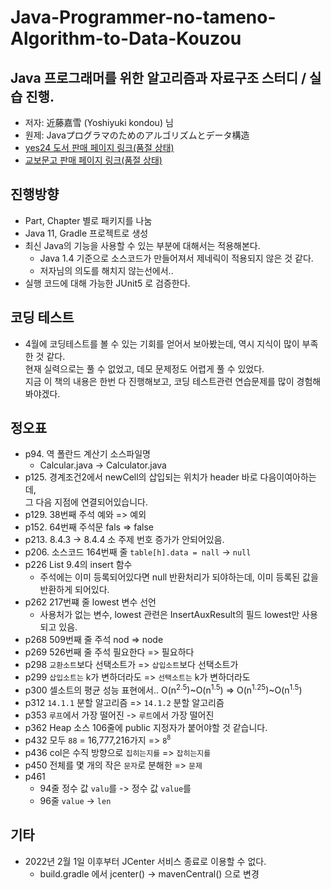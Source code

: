 # Java-Programmer-no-tameno-Algorithm-to-Data-Kouzou

## Java 프로그래머를 위한 알고리즘과 자료구조 스터디 / 실습 진행.
* 저자: 近藤嘉雪 (Yoshiyuki kondou) 님
* 원제: Javaプログラマのためのアルゴリズムとデータ構造
* [yes24 도서 판매 페이지 링크(품절 상태)](http://www.yes24.com/Product/Goods/1441332?scode=029)
* [교보문고 판매 페이지 링크(품절 상태)](http://www.kyobobook.co.kr/product/detailViewKor.laf?barcode=9788931430424)


## 진행방향
* Part, Chapter 별로 패키지를 나눔
* Java 11, Gradle 프로젝트로 생성
* 최신 Java의 기능을 사용할 수 있는 부분에 대해서는 적용해본다.
    * Java 1.4 기준으로 소스코드가 만들어져서 제네릭이 적용되지 않은 것 같다.
    * 저자님의 의도를 해치지 않는선에서..
* 실행 코드에 대해 가능한 JUnit5 로 검증한다.

## 코딩 테스트
* 4월에 코딩테스트를 볼 수 있는 기회를 얻어서 보아봤는데, 역시 지식이 많이 부족한 것 같다.  
  현재 실력으로는 풀 수 없었고, 데모 문제정도 어렵게 풀 수 있었다.  
  지금 이 책의 내용은 한번 다 진행해보고, 코딩 테스트관련 연습문제를 많이 경험해봐야겠다.

  
## 정오표
* p94. 역 폴란드 계산기 소스파일명
    * Calcular.java -> Calculator.java
* p125. 경계조건2에서 newCell의 삽입되는 위치가 header 바로 다음이여아하는데,  
  그 다음 지점에 연결되어있습니다.
* p129. 38번째 주석  예와 => 예외
* p152. 64번째 주석문 fals => false
* p213. 8.4.3 -> 8.4.4 소 주제 번호 증가가 안되어있음.
* p206. 소스코드 164번째 줄
  `table[h].data = nall` -> `null`
* p226 List 9.4의 insert 함수
    * 주석에는 이미 등록되어있다면 null 반환처리가 되야하는데, 이미 등록된 값을 반환하게 되어있다.
* p262 217번쨰 줄 lowest 변수 선언
    * 사용처가 없는 변수, lowest 관련은 InsertAuxResult의 필드 lowest만 사용되고 있음.
* p268 509번째 줄 주석 nod => node
* p269 526번째 줄 주석 필요한다 => 필요하다
* p298 `교환소트`보다 선택소트가 => `삽입소트`보다 선택소트가
* p299 `삽입소트는` k가 변하더라도 => `선택소트는` k가 변하더라도
* p300 셀소트의 평균 성능 표현에서.. O(n<sup>2.5</sup>)~O(n<sup>1.5</sup>) => O(n<sup>1.25</sup>)~O(n<sup>1.5</sup>)
* p312 `14.1.1` 분할 알고리즘 => `14.1.2` 분할 알고리즘
* p353 `루프`에서 가장 떨어진 -> `루트`에서 가장 떨어진
* p362 Heap 소스 106줄에 public 지정자가 붙어야할 것 같습니다.
* p432 모두 `88` = 16,777,216가지 => `8`<sup>`8`</sup>
* p436 col은 수직 방향으로 `집히는지를` => `잡히는지를`
* p450 전체를 몇 개의 작은 `문자`로 분해한 => `문제`
* p461
    * 94줄 정수 값 `valu`를 -> 정수 값 `value`를 
    * 96줄 `value` -> `len`

## 기타
* 2022년 2월 1일 이후부터 JCenter 서비스 종료로 이용할 수 없다.
    * build.gradle 에서 jcenter() -> mavenCentral() 으로 변경
